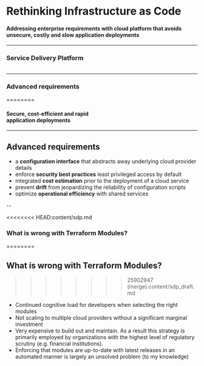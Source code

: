 # Rethinking Infrastructure as Code

#### Addressing enterprise requirements with cloud platform that avoids unsecure, costly and slow application deployments

<!-- .slide: data-transition="slide" data-background="#5D1D2E" data-background-transition="zoom" -->

---

### Service Delivery Platform

<img data-src="content/pictures/sdp-platform.svg">

<!-- .slide: data-transition="slide" data-background="#5D1D2E" data-background-transition="zoom" -->

---

### Advanced requirements

========
#### Secure, cost-efficient and rapid<br>application deployments

<!-- .slide: data-transition="slide" data-background="#5D1D2E" data-background-transition="zoom" -->

---

## Advanced requirements
* a **configuration interface** that abstracts away underlying cloud provider details
* enforce **security best practices** least privileged access by default
* integrated **cost estimation** prior to the deployment of a cloud service
* prevent **drift** from jeopardizing the reliability of configuration scripts
* optimize **operational efficiency** with shared services 

<!-- .slide: data-transition="slide" data-background="#997929" data-background-transition="zoom" -->

--

<<<<<<<< HEAD:content/sdp.md
### What is wrong with Terraform Modules?

========
## What is wrong with Terraform Modules?
>>>>>>>> 25902947 (merge):content/sdp_draft.md
* Continued cognitive load for developers when selecting the right modules
* Not scaling to multiple cloud providers without a significant marginal investment
* Very expensive to build out and maintain. As a result this strategy is primarily employed by organizations with the highest level of regulatory scrutiny (e.g. financial institutions).
* Enforcing that modules are up-to-date with latest releases in an automated manner is largely an unsolved problem (to my knowledge)

<!-- .slide: data-transition="slide" data-background="#997929" data-background-transition="zoom" -->
